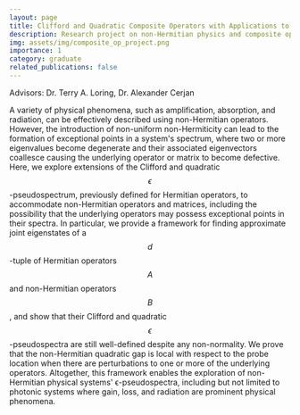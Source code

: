 ```yaml
---
layout: page
title: Clifford and Quadratic Composite Operators with Applications to non-Hermitian Physics.
description: Research project on non-Hermitian physics and composite operators and their gap functions
img: assets/img/composite_op_project.png
importance: 1
category: graduate
related_publications: false
---
```


Advisors: Dr. Terry A. Loring, Dr. Alexander Cerjan

A variety of physical phenomena, such as amplification, absorption, and radiation, can be effectively described using non-Hermitian operators. However, the introduction of non-uniform non-Hermiticity can lead to the formation of exceptional points in a system's spectrum, where two or more eigenvalues become degenerate and their associated eigenvectors coallesce causing the underlying operator or matrix to become defective. Here, we explore extensions of the Clifford and quadratic $$\epsilon$$-pseudospectrum, previously defined for Hermitian operators, to accommodate non-Hermitian operators and matrices, including the possibility that the underlying operators may possess exceptional points in their spectra. In particular, we provide a framework for finding approximate joint eigenstates of a $$d$$-tuple of Hermitian operators $$A$$ and non-Hermitian operators $$B$$, and show that their Clifford and quadratic $$\epsilon$$-pseudospectra are still well-defined despite any non-normality. We prove that the non-Hermitian quadratic gap is local with respect to the probe location when there are perturbations to one or more of the underlying operators. Altogether, this framework enables the exploration of non-Hermitian physical systems' ϵ-pseudospectra, including but not limited to photonic systems where gain, loss, and radiation are prominent physical phenomena.
